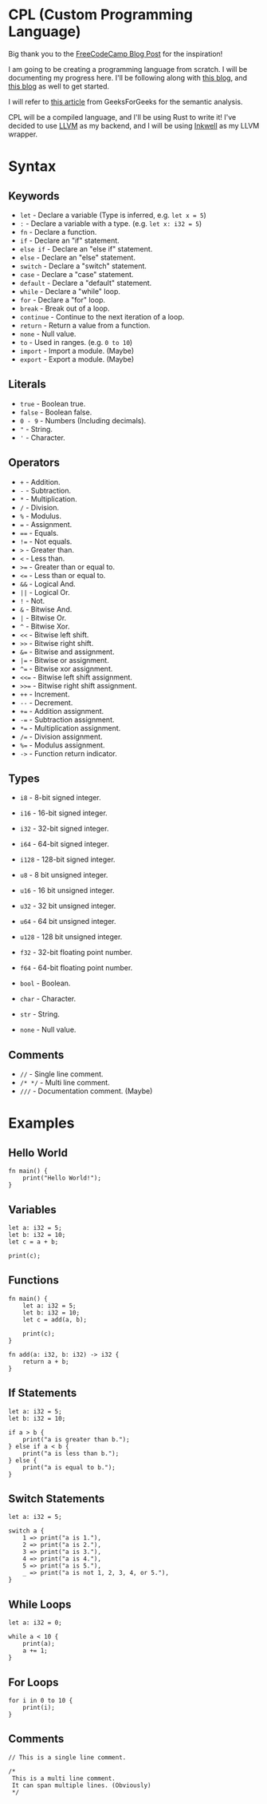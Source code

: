 # CPL (Custom Programming Language)

Big thank you to
the [FreeCodeCamp Blog Post](https://www.freecodecamp.org/news/the-programming-language-pipeline-91d3f449c919/) for the
inspiration!

I am going to be creating a programming language from scratch. I will be documenting my progress here.
I'll be following along with [this blog](https://hackernoon.com/building-your-own-programming-language-from-scratch),
and [this blog](https://pgrandinetti.github.io/compilers/page/how-to-build-a-new-programming-language/)
as well to get started.

I will refer to [this article](https://www.geeksforgeeks.org/semantic-analysis-in-compiler-design/) from
GeeksForGeeks for the semantic analysis.

CPL will be a compiled language, and I'll be using Rust to write it!
I've decided to use [LLVM](https://llvm.org/) as my backend,
and I will be using [Inkwell](https://github.com/TheDan64/inkwell) as my LLVM wrapper.

# Syntax

## Keywords

- `let` - Declare a variable (Type is inferred, e.g. `let x = 5`)
- `:` - Declare a variable with a type. (e.g. `let x: i32 = 5`)
- `fn` - Declare a function.
- `if` - Declare an "if" statement.
- `else if` - Declare an "else if" statement.
- `else` - Declare an "else" statement.
- `switch` - Declare a "switch" statement.
- `case` - Declare a "case" statement.
- `default` - Declare a "default" statement.
- `while` - Declare a "while" loop.
- `for` - Declare a "for" loop.
- `break` - Break out of a loop.
- `continue` - Continue to the next iteration of a loop.
- `return` - Return a value from a function.
- `none` - Null value.
- `to` - Used in ranges. (e.g. `0 to 10`)
- `import` - Import a module. (Maybe)
- `export` - Export a module. (Maybe)

## Literals

- `true` - Boolean true.
- `false` - Boolean false.
- `0 - 9` - Numbers (Including decimals).
- `"` - String.
- `'` - Character.

## Operators

- `+` - Addition.
- `-` - Subtraction.
- `*` - Multiplication.
- `/` - Division.
- `%` - Modulus.
- `=` - Assignment.
- `==` - Equals.
- `!=` - Not equals.
- `>` - Greater than.
- `<` - Less than.
- `>=` - Greater than or equal to.
- `<=` - Less than or equal to.
- `&&` - Logical And.
- `||` - Logical Or.
- `!` - Not.
- `&` - Bitwise And.
- `|` - Bitwise Or.
- `^` - Bitwise Xor.
- `<<` - Bitwise left shift.
- `>>` - Bitwise right shift.
- `&=` - Bitwise and assignment.
- `|=` - Bitwise or assignment.
- `^=` - Bitwise xor assignment.
- `<<=` - Bitwise left shift assignment.
- `>>=` - Bitwise right shift assignment.
- `++` - Increment.
- `--` - Decrement.
- `+=` - Addition assignment.
- `-=` - Subtraction assignment.
- `*=` - Multiplication assignment.
- `/=` - Division assignment.
- `%=` - Modulus assignment.
- `->` - Function return indicator.

## Types

- `i8` - 8-bit signed integer.
- `i16` - 16-bit signed integer.
- `i32` - 32-bit signed integer.
- `i64` - 64-bit signed integer.
- `i128` - 128-bit signed integer.

- `u8` - 8 bit unsigned integer.
- `u16` - 16 bit unsigned integer.
- `u32` - 32 bit unsigned integer.
- `u64` - 64 bit unsigned integer.
- `u128` - 128 bit unsigned integer.

- `f32` - 32-bit floating point number.
- `f64` - 64-bit floating point number.

- `bool` - Boolean.
- `char` - Character.
- `str` - String.
- `none` - Null value.

## Comments

- `//` - Single line comment.
- `/* */` - Multi line comment.
- `///` - Documentation comment. (Maybe)

# Examples

## Hello World

```cpl
fn main() {
    print("Hello World!");
}
```

## Variables

```cpl
let a: i32 = 5;
let b: i32 = 10;
let c = a + b;

print(c);
```

## Functions

```cpl
fn main() {
    let a: i32 = 5;
    let b: i32 = 10;
    let c = add(a, b);
    
    print(c);
}

fn add(a: i32, b: i32) -> i32 {
    return a + b;
}
```

## If Statements

```cpl
let a: i32 = 5;
let b: i32 = 10;

if a > b {
    print("a is greater than b.");
} else if a < b {
    print("a is less than b.");
} else {
    print("a is equal to b.");
}
```

## Switch Statements

```cpl
let a: i32 = 5;
    
switch a {
    1 => print("a is 1."),
    2 => print("a is 2."),
    3 => print("a is 3."),
    4 => print("a is 4."),
    5 => print("a is 5."),
    _ => print("a is not 1, 2, 3, 4, or 5."),
}
```

## While Loops

```cpl
let a: i32 = 0;

while a < 10 {
    print(a);
    a += 1;
}
```

## For Loops

```cpl
for i in 0 to 10 {
    print(i);
}
```

## Comments

```cpl
// This is a single line comment.
    
/*
 This is a multi line comment.
 It can span multiple lines. (Obviously)
 */
```
